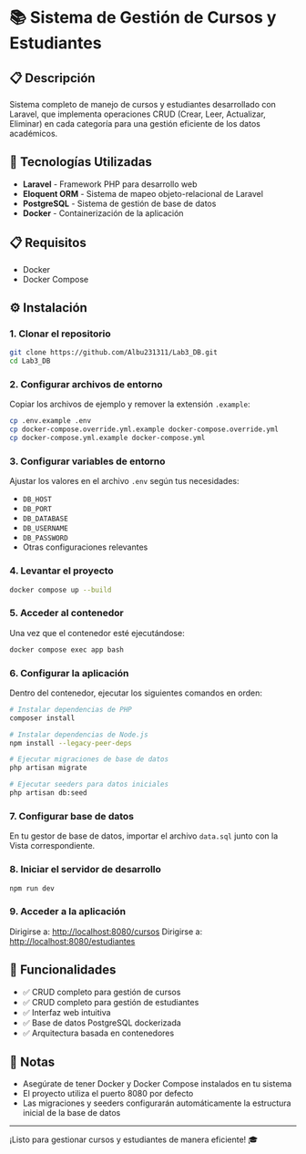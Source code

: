# 📚 Sistema de Gestión de Cursos y Estudiantes

## 📋 Descripción

Sistema completo de manejo de cursos y estudiantes desarrollado con Laravel, que implementa operaciones CRUD (Crear, Leer, Actualizar, Eliminar) en cada categoría para una gestión eficiente de los datos académicos.

## 🚀 Tecnologías Utilizadas

- **Laravel** - Framework PHP para desarrollo web
- **Eloquent ORM** - Sistema de mapeo objeto-relacional de Laravel
- **PostgreSQL** - Sistema de gestión de base de datos
- **Docker** - Containerización de la aplicación

## 📋 Requisitos

- Docker
- Docker Compose

## ⚙️ Instalación

### 1. Clonar el repositorio

```bash
git clone https://github.com/Albu231311/Lab3_DB.git
cd Lab3_DB
```

### 2. Configurar archivos de entorno

Copiar los archivos de ejemplo y remover la extensión `.example`:

```bash
cp .env.example .env
cp docker-compose.override.yml.example docker-compose.override.yml
cp docker-compose.yml.example docker-compose.yml
```

### 3. Configurar variables de entorno

Ajustar los valores en el archivo `.env` según tus necesidades:
- `DB_HOST`
- `DB_PORT`
- `DB_DATABASE`
- `DB_USERNAME`
- `DB_PASSWORD`
- Otras configuraciones relevantes

### 4. Levantar el proyecto

```bash
docker compose up --build
```

### 5. Acceder al contenedor

Una vez que el contenedor esté ejecutándose:

```bash
docker compose exec app bash
```

### 6. Configurar la aplicación

Dentro del contenedor, ejecutar los siguientes comandos en orden:

```bash
# Instalar dependencias de PHP
composer install

# Instalar dependencias de Node.js
npm install --legacy-peer-deps

# Ejecutar migraciones de base de datos
php artisan migrate

# Ejecutar seeders para datos iniciales
php artisan db:seed
```

### 7. Configurar base de datos

En tu gestor de base de datos, importar el archivo `data.sql` junto con la Vista correspondiente.

### 8. Iniciar el servidor de desarrollo

```bash
npm run dev
```

### 9. Acceder a la aplicación

Dirigirse a: [http://localhost:8080/cursos](http://localhost:8080/cursos)
Dirigirse a: [http://localhost:8080/estudiantes](http://localhost:8080/estudiantes)

## 🎯 Funcionalidades

- ✅ CRUD completo para gestión de cursos
- ✅ CRUD completo para gestión de estudiantes
- ✅ Interfaz web intuitiva
- ✅ Base de datos PostgreSQL dockerizada
- ✅ Arquitectura basada en contenedores

## 📝 Notas

- Asegúrate de tener Docker y Docker Compose instalados en tu sistema
- El proyecto utiliza el puerto 8080 por defecto
- Las migraciones y seeders configurarán automáticamente la estructura inicial de la base de datos

---

¡Listo para gestionar cursos y estudiantes de manera eficiente! 🎓
